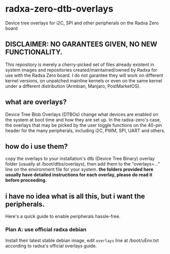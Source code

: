 # radxa-zero-dtb-overlays
Device tree overlays for i2C, SPI and other peripherals on the Radxa Zero board
## DISCLAIMER: NO GARANTEES GIVEN, NO NEW FUNCTIONALITY.
This repository is merely a cherry-picked set of files already existent in system images and repositories created/maintained/owned by Radxa for use with the Radxa Zero board. I do not garantee they will work on different kernel versions, on unpatched mainline kernels or even on the same kernel under a different distribution (Armbian, Manjaro, PostMarketOS).
## what are overlays?
Device Tree Blob Overlays (DTBOs) change what devices are enabled on the system at boot time and how they are set up. In the radxa-zero's case, the overlays that may be picked by the user toggle functions on the 40-pin header for the many peripherals, including i2C, PWM, SPI, UART and others.
## how do i use them?
copy the overlays to your installation's dtb (Device Tree Binary) overlay folder (usually at /boot/dtbs/overlays), then add them to the "overlays=..." line on the environment file for your system. **the folders provided here usually have detailed instructions for each overlay, please do read it before proceeding.**
## i have no idea what is all this, but i want the peripherals.
Here's a quick guide to enable peripherals hassle-free.
### Plan A: use official radxa debian
 Install their latest stable debian image, edit `overlays` line at /boot/uEnv.txt according to radxa's official overlays guide.
